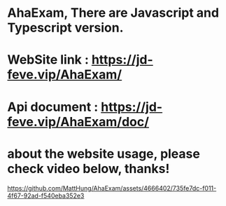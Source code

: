 # AhaExam, There are Javascript and Typescript version.

# WebSite link : https://jd-feve.vip/AhaExam/
# Api document : https://jd-feve.vip/AhaExam/doc/

# about the website usage, please check video below, thanks!
https://github.com/MattHung/AhaExam/assets/4666402/735fe7dc-f011-4f67-92ad-f540eba352e3

